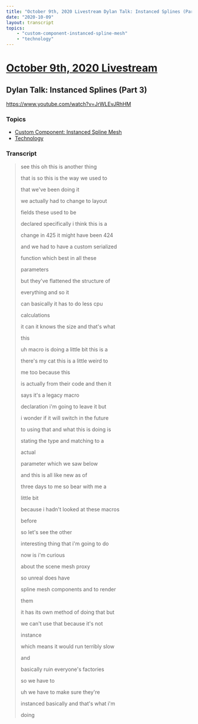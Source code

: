 ```yaml
---
title: "October 9th, 2020 Livestream Dylan Talk: Instanced Splines (Part 3)"
date: "2020-10-09"
layout: transcript
topics:
    - "custom-component-instanced-spline-mesh"
    - "technology"
---
```

# [October 9th, 2020 Livestream](../2020-10-09.md)
## Dylan Talk: Instanced Splines (Part 3)
https://www.youtube.com/watch?v=JrWLEvJRhHM

### Topics
* [Custom Component: Instanced Spline Mesh](../topics/custom-component-instanced-spline-mesh.md)
* [Technology](../topics/technology.md)

### Transcript

> see this oh this is another thing
> 
> that is so this is the way we used to
> 
> that we've been doing it
> 
> we actually had to change to layout
> 
> fields these used to be
> 
> declared specifically i think this is a
> 
> change in 425 it might have been 424
> 
> and we had to have a custom serialized
> 
> function which best in all these
> 
> parameters
> 
> but they've flattened the structure of
> 
> everything and so it
> 
> can basically it has to do less cpu
> 
> calculations
> 
> it can it knows the size and that's what
> 
> this
> 
> uh macro is doing a little bit this is a
> 
> there's my cat this is a little weird to
> 
> me too because this
> 
> is actually from their code and then it
> 
> says it's a legacy macro
> 
> declaration i'm going to leave it but
> 
> i wonder if it will switch in the future
> 
> to using that and what this is doing is
> 
> stating the type and matching to a
> 
> actual
> 
> parameter which we saw below
> 
> and this is all like new as of
> 
> three days to me so bear with me a
> 
> little bit
> 
> because i hadn't looked at these macros
> 
> before
> 
> so let's see the other
> 
> interesting thing that i'm going to do
> 
> now is i'm curious
> 
> about the scene mesh proxy
> 
> so unreal does have
> 
> spline mesh components and to render
> 
> them
> 
> it has its own method of doing that but
> 
> we can't use that because it's not
> 
> instance
> 
> which means it would run terribly slow
> 
> and
> 
> basically ruin everyone's factories
> 
> so we have to
> 
> uh we have to make sure they're
> 
> instanced basically and that's what i'm
> 
> doing
> 
